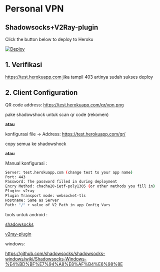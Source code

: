 # Personal VPN
## Shadowsocks+V2Ray-plugin

Click the button below to deploy to Heroku

[![Deploy](https://www.herokucdn.com/deploy/button.png)](https://heroku.com/deploy?template=https://github.com/kanjvt/shadowsocks-heroku/tree/main)

## 1. Verifikasi

https://test.herokuapp.com jika tampil 403 artinya sudah sukses deploy

## 2. Client Configuration

QR code address: https://test.herokuapp.com/qr/vpn.png

pake shadowshock untuk scan qr code (rekomen)

**atau**

konfigurasi file -> Address: https://test.herokuapp.com/qr/

copy semua ke shadowshock

**atau**

Manual konfigurasi :

```sh
Server: test.herokuapp.com (change test to your app name)
Port: 443
Password: The password filled in during deployment
Encry Method: chacha20-ietf-poly1305 (or other methods you fill in)
Plugin: v2ray
Plugin Transport mode: websocket-tls
Hostname: Same as Server
Path: "/" + value of V2_Path in app Config Vars
```

tools untuk android :

[shadowsocks](https://github.com/shadowsocks/shadowsocks-android/releases/latest/download/shadowsocks--universal-5.1.9.apk)

[v2ray-plugin](https://github.com/shadowsocks/v2ray-plugin-android/releases/latest/download/v2ray-arm64-v8a-1.3.1.apk)

windows:

<https://github.com/shadowsocks/shadowsocks-windows/wiki/Shadowsocks-Windows-%E4%BD%BF%E7%94%A8%E8%AF%B4%E6%98%8E>
